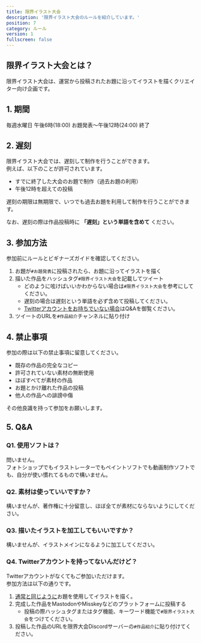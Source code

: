 ```yaml
---
title: 限界イラスト大会 
description: '限界イラスト大会のルールを紹介しています。'
position: 7
category: ルール
version: 1
fullscreen: false
---
```


## 限界イラスト大会とは？

限界イラスト大会は、運営から投稿されたお題に沿ってイラストを描くクリエイター向け企画です。

## 1. 期間

毎週水曜日 午後6時(18:00) お題発表～午後12時(24:00) 終了

## 2. 遅刻

限界イラスト大会では、遅刻して制作を行うことができます。      
例えば、以下のことが許可されています。

- すでに終了した大会のお題で制作（過去お題の利用）
- 午後12時を超えての投稿

遅刻の期限は無期限で、いつでも過去お題を利用して制作を行うことができます。

なお、遅刻の際は作品投稿時に **「遅刻」という単語を含めて** ください。

## 3. 参加方法

参加前にルールとビギナーズガイドを確認してください。

1. お題が`#お題発表`に投稿されたら、お題に沿ってイラストを描く
1. 描いた作品をハッシュタグ`#限界イラスト大会`を記載してツイート
    - どのように呟けばいいかわからない場合は`#限界イラスト大会`を参考にしてください。
    - 遅刻の場合は遅刻という単語を必ず含めて投稿してください。
    - [Twitterアカウントをお持ちでいない場合](https://github.com/Chipsnet/projectgenkai-web/blob/master/doc/ILLUST_ja.md#q4-twitter%E3%82%A2%E3%82%AB%E3%82%A6%E3%83%B3%E3%83%88%E3%82%92%E6%8C%81%E3%81%A3%E3%81%A6%E3%81%AA%E3%81%84%E3%82%93%E3%81%A0%E3%81%91%E3%81%A9)はQ&Aを御覧ください。
1. ツイートのURLを`#作品紹介`チャンネルに貼り付け

## 4. 禁止事項

参加の際は以下の禁止事項に留意してください。

- 既存の作品の完全なコピー
- 許可されていない素材の無断使用
- ほぼすべてが素材の作品
- お題とかけ離れた作品の投稿
- 他人の作品への誹謗中傷

その他良識を持って参加をお願いします。

## 5. Q&A

### Q1. 使用ソフトは？

問いません。      
フォトショップでもイラストレーターでもペイントソフトでも動画制作ソフトでも、自分が使い慣れてるもので構いません。

### Q2. 素材は使っていいですか？

構いませんが、著作権に十分留意し、ほぼ全てが素材にならないようにしてください。

### Q3. 描いたイラストを加工してもいいですか？

構いませんが、イラストメインになるように加工してください。

### Q4. Twitterアカウントを持ってないんだけど？

Twitterアカウントがなくてもご参加いただけます。     
参加方法は以下の通りです。

1. [通常と同じように](https://github.com/Chipsnet/projectgenkai-web/blob/master/doc/ILLUST_ja.md#3-%E5%8F%82%E5%8A%A0%E6%96%B9%E6%B3%95)お題を使用してイラストを描く。
1. 完成した作品をMastodonやMisskeyなどのプラットフォームに投稿する
    - 投稿の際ハッシュタグまたはタグ機能、キーワード機能で`#限界イラスト大会`をつけてください。
1. 投稿した作品のURLを限界大会Discordサーバーの`#作品紹介`に貼り付けてください。